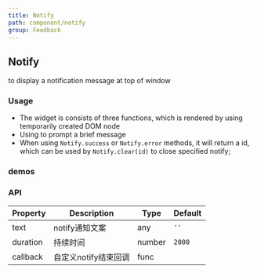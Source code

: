 ```yaml
---
title: Notify
path: component/notify
group: Feedback
---
```


## Notify

to display a notification message at top of window

### Usage

- The widget is consists of three functions, which is rendered by using temporarily created DOM node
- Using to prompt a brief message
- When using `Notify.success` or `Notify.error` methods, it will return a id, which can be used by `Notify.clear(id)` to close specified notify;

### demos

### API

| Property       | Description            | Type     | Default    |
| -------- | ------------- | ------ | ------ |
| text     | notify通知文案    | any   | `''`   |
| duration | 持续时间          | number | `2000` |
| callback | 自定义notify结束回调 | func   |        |
